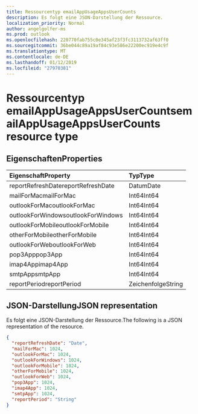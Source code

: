 ```yaml
---
title: Ressourcentyp emailAppUsageAppsUserCounts
description: Es folgt eine JSON-Darstellung der Ressource.
localization_priority: Normal
author: angelgolfer-ms
ms.prod: outlook
ms.openlocfilehash: 220770fab755c0e345af23f3fc3113732af63ff0
ms.sourcegitcommit: 36be044c89a19af84c93e586e22200ec919e4c9f
ms.translationtype: MT
ms.contentlocale: de-DE
ms.lasthandoff: 01/12/2019
ms.locfileid: "27970381"
---
```

# <a name="emailappusageappsusercounts-resource-type"></a><span data-ttu-id="47e43-103">Ressourcentyp emailAppUsageAppsUserCounts</span><span class="sxs-lookup"><span data-stu-id="47e43-103">emailAppUsageAppsUserCounts resource type</span></span>

## <a name="properties"></a><span data-ttu-id="47e43-104">Eigenschaften</span><span class="sxs-lookup"><span data-stu-id="47e43-104">Properties</span></span>

| <span data-ttu-id="47e43-105">Eigenschaft</span><span class="sxs-lookup"><span data-stu-id="47e43-105">Property</span></span>          | <span data-ttu-id="47e43-106">Typ</span><span class="sxs-lookup"><span data-stu-id="47e43-106">Type</span></span>   |
| :---------------- | :----- |
| <span data-ttu-id="47e43-107">reportRefreshDate</span><span class="sxs-lookup"><span data-stu-id="47e43-107">reportRefreshDate</span></span> | <span data-ttu-id="47e43-108">Datum</span><span class="sxs-lookup"><span data-stu-id="47e43-108">Date</span></span>   |
| <span data-ttu-id="47e43-109">mailForMac</span><span class="sxs-lookup"><span data-stu-id="47e43-109">mailForMac</span></span>        | <span data-ttu-id="47e43-110">Int64</span><span class="sxs-lookup"><span data-stu-id="47e43-110">Int64</span></span>  |
| <span data-ttu-id="47e43-111">outlookForMac</span><span class="sxs-lookup"><span data-stu-id="47e43-111">outlookForMac</span></span>     | <span data-ttu-id="47e43-112">Int64</span><span class="sxs-lookup"><span data-stu-id="47e43-112">Int64</span></span>  |
| <span data-ttu-id="47e43-113">outlookForWindows</span><span class="sxs-lookup"><span data-stu-id="47e43-113">outlookForWindows</span></span> | <span data-ttu-id="47e43-114">Int64</span><span class="sxs-lookup"><span data-stu-id="47e43-114">Int64</span></span>  |
| <span data-ttu-id="47e43-115">outlookForMobile</span><span class="sxs-lookup"><span data-stu-id="47e43-115">outlookForMobile</span></span>  | <span data-ttu-id="47e43-116">Int64</span><span class="sxs-lookup"><span data-stu-id="47e43-116">Int64</span></span>  |
| <span data-ttu-id="47e43-117">otherForMobile</span><span class="sxs-lookup"><span data-stu-id="47e43-117">otherForMobile</span></span>    | <span data-ttu-id="47e43-118">Int64</span><span class="sxs-lookup"><span data-stu-id="47e43-118">Int64</span></span>  |
| <span data-ttu-id="47e43-119">outlookForWeb</span><span class="sxs-lookup"><span data-stu-id="47e43-119">outlookForWeb</span></span>     | <span data-ttu-id="47e43-120">Int64</span><span class="sxs-lookup"><span data-stu-id="47e43-120">Int64</span></span>  |
| <span data-ttu-id="47e43-121">pop3App</span><span class="sxs-lookup"><span data-stu-id="47e43-121">pop3App</span></span>           | <span data-ttu-id="47e43-122">Int64</span><span class="sxs-lookup"><span data-stu-id="47e43-122">Int64</span></span>  |
| <span data-ttu-id="47e43-123">imap4App</span><span class="sxs-lookup"><span data-stu-id="47e43-123">imap4App</span></span>          | <span data-ttu-id="47e43-124">Int64</span><span class="sxs-lookup"><span data-stu-id="47e43-124">Int64</span></span>  |
| <span data-ttu-id="47e43-125">smtpApp</span><span class="sxs-lookup"><span data-stu-id="47e43-125">smtpApp</span></span>           | <span data-ttu-id="47e43-126">Int64</span><span class="sxs-lookup"><span data-stu-id="47e43-126">Int64</span></span>  |
| <span data-ttu-id="47e43-127">reportPeriod</span><span class="sxs-lookup"><span data-stu-id="47e43-127">reportPeriod</span></span>      | <span data-ttu-id="47e43-128">Zeichenfolge</span><span class="sxs-lookup"><span data-stu-id="47e43-128">String</span></span> |

## <a name="json-representation"></a><span data-ttu-id="47e43-129">JSON-Darstellung</span><span class="sxs-lookup"><span data-stu-id="47e43-129">JSON representation</span></span>

<span data-ttu-id="47e43-130">Es folgt eine JSON-Darstellung der Ressource.</span><span class="sxs-lookup"><span data-stu-id="47e43-130">The following is a JSON representation of the resource.</span></span>

<!-- {
  "blockType": "resource",
  "@odata.type": "microsoft.graph.emailAppUsageAppsUserCounts"
} -->

```json
{
  "reportRefreshDate": "Date", 
  "mailForMac": 1024, 
  "outlookForMac": 1024, 
  "outlookForWindows": 1024, 
  "outlookForMobile": 1024, 
  "otherForMobile": 1024, 
  "outlookForWeb": 1024, 
  "pop3App": 1024, 
  "imap4App": 1024, 
  "smtpApp": 1024, 
  "reportPeriod": "String"
}
```
